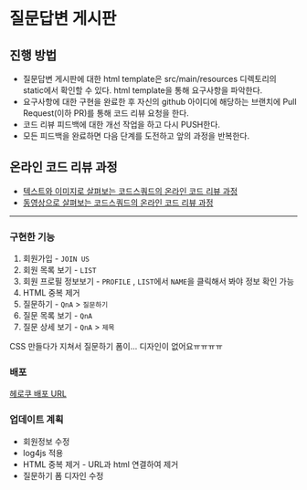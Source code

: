 # 질문답변 게시판
## 진행 방법
* 질문답변 게시판에 대한 html template은 src/main/resources 디렉토리의 static에서 확인할 수 있다. html template을 통해 요구사항을 파악한다.
* 요구사항에 대한 구현을 완료한 후 자신의 github 아이디에 해당하는 브랜치에 Pull Request(이하 PR)를 통해 코드 리뷰 요청을 한다.
* 코드 리뷰 피드백에 대한 개선 작업을 하고 다시 PUSH한다.
* 모든 피드백을 완료하면 다음 단계를 도전하고 앞의 과정을 반복한다.

## 온라인 코드 리뷰 과정
* [텍스트와 이미지로 살펴보는 코드스쿼드의 온라인 코드 리뷰 과정](https://github.com/code-squad/codesquad-docs/blob/master/codereview/README.md)
* [동영상으로 살펴보는 코드스쿼드의 온라인 코드 리뷰 과정](https://youtu.be/a5c9ku-_fok)



---

### 구현한 기능

1. 회원가입 - `JOIN US`
2. 회원 목록 보기 - `LIST`
3. 회원 프로필 정보보기 - `PROFILE` , `LIST`에서 `NAME`을 클릭해서 봐야 정보 확인 가능
4. HTML 중복 제거
5. 질문하기 - `QnA` > `질문하기`
6. 질문 목록 보기 - `QnA`
7. 질문 상세 보기 - `QnA` > `제목`



CSS 만들다가 지쳐서 질문하기 폼이... 디자인이 없어요ㅠㅠㅠㅠ



### 배포

[헤로쿠 배포 URL](https://shrouded-cove-08217.herokuapp.com)



### 업데이트 계획

* 회원정보 수정
* log4js 적용
* HTML 중복 제거 - URL과 html 연결하여 제거
* 질문하기 폼 디자인 수정

